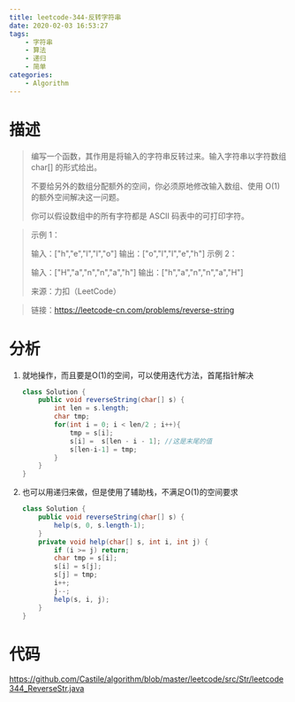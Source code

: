 ```yaml
---
title: leetcode-344-反转字符串
date: 2020-02-03 16:53:27
tags:
	- 字符串
	- 算法
	- 递归
	- 简单
categories:	
	- Algorithm
---
```


# 描述

> 编写一个函数，其作用是将输入的字符串反转过来。输入字符串以字符数组 char[] 的形式给出。
>
> 不要给另外的数组分配额外的空间，你必须原地修改输入数组、使用 O(1) 的额外空间解决这一问题。
>
> 你可以假设数组中的所有字符都是 ASCII 码表中的可打印字符。

> 示例 1：
>
> 输入：["h","e","l","l","o"]
> 输出：["o","l","l","e","h"]
> 示例 2：
>
> 输入：["H","a","n","n","a","h"]
> 输出：["h","a","n","n","a","H"]
>
> 来源：力扣（LeetCode）
> 

> 链接：https://leetcode-cn.com/problems/reverse-string

# 分析

1. 就地操作，而且要是O(1)的空间，可以使用迭代方法，首尾指针解决

   ```java
   class Solution {
       public void reverseString(char[] s) {
           int len = s.length;
           char tmp;
           for(int i = 0; i < len/2 ; i++){
               tmp = s[i];
               s[i] =  s[len - i - 1]; //这是末尾的值
               s[len-i-1] = tmp;
           }
       }
   }
   ```

   

2. 也可以用递归来做，但是使用了辅助栈，不满足O(1)的空间要求

   ```java
   class Solution {
       public void reverseString(char[] s) {
           help(s, 0, s.length-1);
       }
       private void help(char[] s, int i, int j) {
           if (i >= j) return;
           char tmp = s[i];
           s[i] = s[j];
           s[j] = tmp;
           i++;
           j--;
           help(s, i, j);
       }
   }
   ```

   

# 代码

 https://github.com/Castile/algorithm/blob/master/leetcode/src/Str/leetcode344_ReverseStr.java 

